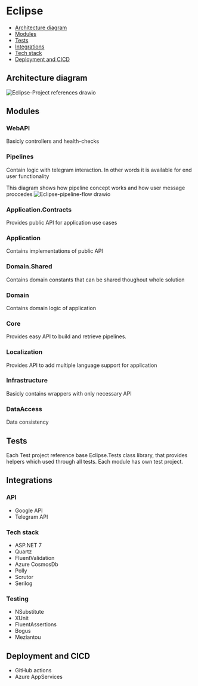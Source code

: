 # Eclipse

- [Architecture diagram](#architecture-diagram)
- [Modules](#modules)
- [Tests](#tests)
- [Integrations](#integrations)
- [Tech stack](#tech-stack)
- [Deployment and CICD](#deployment-and-cicd)

## Architecture diagram
![Eclipse-Project references drawio](https://github.com/DaniilPoiarkov/Eclipse/assets/101814817/2b033579-b7d2-490f-b93f-6f4b3477f5f8)

## Modules

### WebAPI
Basicly controllers and health-checks

### Pipelines
Contain logic with telegram interaction. In other words it is available for end user functionality

This diagram shows how pipeline concept works and how user message proccedes
![Eclipse-pipeline-flow drawio](https://github.com/DaniilPoiarkov/Eclipse/assets/101814817/38c678c7-864c-4232-98e2-f809da031109)

### Application.Contracts
Provides public API for application use cases

### Application
Contains implementations of public API

### Domain.Shared
Contains domain constants that can be shared thoughout whole solution

### Domain
Contains domain logic of application

### Core
Provides easy API to build and retrieve pipelines.

### Localization
Provides API to add multiple language support for application

### Infrastructure
Basicly contains wrappers with only necessary API

### DataAccess
Data consistency

## Tests
Each Test project reference base Eclipse.Tests class library, that provides helpers which used through all tests.
Each module has own test project.

## Integrations
### API
* Google API
* Telegram API

### Tech stack
* ASP.NET 7
* Quartz
* FluentValidation
* Azure CosmosDb
* Polly
* Scrutor
* Serilog

### Testing
* NSubstitute
* XUnit
* FluentAssertions
* Bogus
* Meziantou

## Deployment and CICD
* GitHub actions
* Azure AppServices



